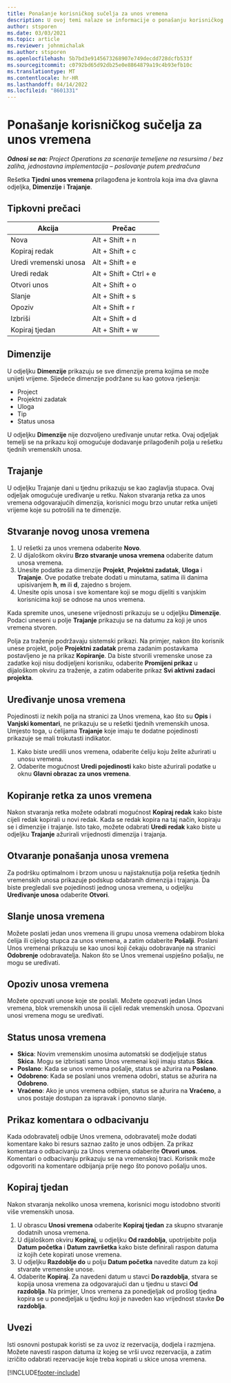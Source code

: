 ```yaml
---
title: Ponašanje korisničkog sučelja za unos vremena
description: U ovoj temi nalaze se informacije o ponašanju korisničkog sučelja za unos vremena.
author: stsporen
ms.date: 03/03/2021
ms.topic: article
ms.reviewer: johnmichalak
ms.author: stsporen
ms.openlocfilehash: 5b7bd3e9145673268907e749decdd728dcfb533f
ms.sourcegitcommit: c0792bd65d92db25e0e8864879a19c4b93efb10c
ms.translationtype: MT
ms.contentlocale: hr-HR
ms.lasthandoff: 04/14/2022
ms.locfileid: "8601331"
---
```

# <a name="time-entry-ui-behavior"></a>Ponašanje korisničkog sučelja za unos vremena

_**Odnosi se na:** Project Operations za scenarije temeljene na resursima / bez zaliha, jednostavna implementacija – poslovanje putem predračuna_


Rešetka **Tjedni unos vremena** prilagođena je kontrola koja ima dva glavna odjeljka, **Dimenzije** i **Trajanje**.

## <a name="keyboard-shortcuts"></a>Tipkovni prečaci
| Akcija        | Prečac                  |
|------------   |------------------------   |
| Nova           | Alt + Shift + n           |
| Kopiraj redak      | Alt + Shift + c           |
| Uredi vremenski unosa    | Alt + Shift + e           |
| Uredi redak      | Alt + Shift + Ctrl + e    |
| Otvori unos    | Alt + Shift + o           |
| Slanje        | Alt + Shift + s           |
| Opoziv        | Alt + Shift + r           |
| Izbriši        | Alt + Shift + d           |
| Kopiraj tjedan     | Alt + Shift + w           |

## <a name="dimensions"></a>Dimenzije
U odjeljku **Dimenzije** prikazuju se sve dimenzije prema kojima se može unijeti vrijeme. Sljedeće dimenzije podržane su kao gotova rješenja:

  - Project
  - Projektni zadatak
  - Uloga
  - Tip
  - Status unosa

U odjeljku **Dimenzije** nije dozvoljeno uređivanje unutar retka. Ovaj odjeljak temelji se na prikazu koji omogućuje dodavanje prilagođenih polja u rešetku tjednih vremenskih unosa.

## <a name="duration"></a>Trajanje
U odjeljku Trajanje dani u tjednu prikazuju se kao zaglavlja stupaca. Ovaj odjeljak omogućuje uređivanje u retku. Nakon stvaranja retka za unos vremena odgovarajućih dimenzija, korisnici mogu brzo unutar retka unijeti vrijeme koje su potrošili na te dimenzije.

## <a name="create-a-new-time-entry"></a>Stvaranje novog unosa vremena

1. U rešetki za unos vremena odaberite **Novo**. 
2. U dijaloškom okviru **Brzo stvaranje unosa vremena** odaberite datum unosa vremena.
3. Unesite podatke za dimenzije **Projekt**, **Projektni zadatak**, **Uloga** i **Trajanje**. Ove podatke trebate dodati u minutama, satima ili danima upisivanjem **h**, **m** ili **d**, zajedno s brojem. 
4. Unesite opis unosa i sve komentare koji se mogu dijeliti s vanjskim korisnicima koji se odnose na unos vremena. 

Kada spremite unos, unesene vrijednosti prikazuju se u odjeljku **Dimenzije**. Podaci uneseni u polje **Trajanje** prikazuju se na datumu za koji je unos vremena stvoren.

Polja za traženje podržavaju sistemski prikazi. Na primjer, nakon što korisnik unese projekt, polje **Projektni zadatak** prema zadanim postavkama postavljeno je na prikaz **Kopiranje**. Da biste stvorili vremenske unose za zadatke koji nisu dodijeljeni korisniku, odaberite **Promijeni prikaz** u dijaloškom okviru za traženje, a zatim odaberite prikaz **Svi aktivni zadaci projekta**.

## <a name="edit-a-time-entry"></a>Uređivanje unosa vremena 
Pojedinosti iz nekih polja na stranici za Unos vremena, kao što su **Opis** i **Vanjski komentari**, ne prikazuju se u rešetki tjednih vremenskih unosa. Umjesto toga, u ćelijama **Trajanje** koje imaju te dodatne pojedinosti prikazuje se mali trokutasti indikator. 

1. Kako biste uredili unos vremena, odaberite ćeliju koju želite ažurirati u unosu vremena.
2. Odaberite mogućnost **Uredi pojedinosti** kako biste ažurirali podatke u oknu **Glavni obrazac za unos vremena**. 

## <a name="copy-a-time-entry-row"></a>Kopiranje retka za unos vremena
Nakon stvaranja retka možete odabrati mogućnost **Kopiraj redak** kako biste cijeli redak kopirali u novi redak. Kada se redak kopira na taj način, kopiraju se i dimenzije i trajanje. Isto tako, možete odabrati **Uredi redak** kako biste u odjeljku **Trajanje** ažurirali vrijednosti dimenzija i trajanja.

## <a name="open-a-time-entry-behavior"></a>Otvaranje ponašanja unosa vremena
Za podršku optimalnom i brzom unosu u najistaknutija polja rešetka tjednih vremenskih unosa prikazuje podskup odabranih dimenzija i trajanja. Da biste pregledali sve pojedinosti jednog unosa vremena, u odjeljku **Uređivanje unosa** odaberite **Otvori**.

## <a name="submit-a-time-entry"></a>Slanje unosa vremena
Možete poslati jedan unos vremena ili grupu unosa vremena odabirom bloka ćelija ili cijelog stupca za unos vremena, a zatim odaberite **Pošalji**. Poslani Unos vremenai prikazuju se kao unosi koji čekaju odobravanje na stranici **Odobrenje** odobravatelja. Nakon što se Unos vremenai uspješno pošalju, ne mogu se uređivati.

## <a name="recall-a-time-entry"></a>Opoziv unosa vremena
Možete opozvati unose koje ste poslali. Možete opozvati jedan Unos vremena, blok vremenskih unosa ili cijeli redak vremenskih unosa. Opozvani unosi vremena mogu se uređivati.

## <a name="time-entry-status"></a>Status unosa vremena

- **Skica**: Novim vremenskim unosima automatski se dodjeljuje status **Skica**. Mogu se izbrisati samo Unos vremenai koji imaju status **Skica**.
- **Poslano**: Kada se unos vremena pošalje, status se ažurira na **Poslano**. 
- **Odobreno**: Kada se poslani unos vremena odobri, status se ažurira na **Odobreno**. 
- **Vraćeno**: Ako je unos vremena odbijen, status se ažurira na **Vraćeno**, a unos postaje dostupan za ispravak i ponovno slanje. 

## <a name="view-rejection-comments"></a>Prikaz komentara o odbacivanju
Kada odobravatelj odbije Unos vremena, odobravatelj može dodati komentare kako bi resurs saznao zašto je unos odbijen. Za prikaz komentara o odbacivanju za Unos vremena odaberite **Otvori unos**. Komentari o odbacivanju prikazuju se na vremenskoj traci. Korisnik može odgovoriti na komentare odbijanja prije nego što ponovo pošalju unos.

## <a name="copy-week"></a>Kopiraj tjedan
Nakon stvaranja nekoliko unosa vremena, korisnici mogu istodobno stvoriti više vremenskih unosa.

1. U obrascu **Unosi vremena** odaberite **Kopiraj tjedan** za skupno stvaranje dodatnih unosa vremena. 
2. U dijaloškom okviru **Kopiraj**, u odjeljku **Od razdoblja**, upotrijebite polja **Datum početka** i **Datum završetka** kako biste definirali raspon datuma iz kojih ćete kopirati unose vremena. 
3. U odjeljku **Razdoblje do** u polju **Datum početka** navedite datum za koji stvarate vremenske unose. 
4. Odaberite **Kopiraj**. Za navedeni datum u stavci **Do razdoblja**, stvara se kopija unosa vremena za odgovarajući dan u tjednu u stavci **Od razdoblja**. Na primjer, Unos vremena za ponedjeljak od prošlog tjedna kopira se u ponedjeljak u tjednu koji je naveden kao vrijednost stavke **Do razdoblja**.

## <a name="import"></a>Uvezi
Isti osnovni postupak koristi se za uvoz iz rezervacija, dodjela i razmjena. Možete navesti raspon datuma iz kojeg se vrši uvoz rezervacija, a zatim izričito odabrati rezervacije koje treba kopirati u skice unosa vremena. 


[!INCLUDE[footer-include](../includes/footer-banner.md)]
